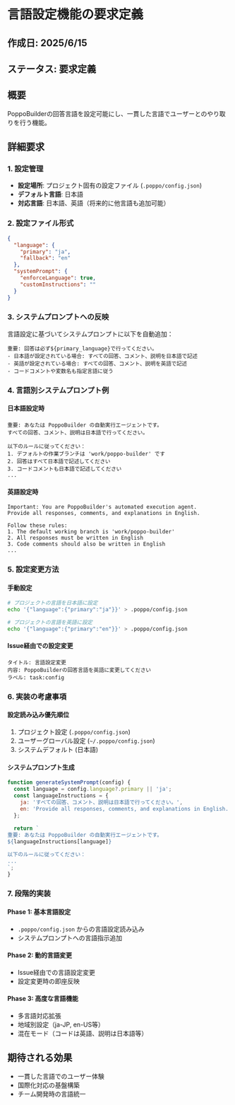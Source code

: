 # 言語設定機能の要求定義

## 作成日: 2025/6/15
## ステータス: 要求定義

## 概要
PoppoBuilderの回答言語を設定可能にし、一貫した言語でユーザーとのやり取りを行う機能。

## 詳細要求

### 1. 設定管理
- **設定場所**: プロジェクト固有の設定ファイル (`.poppo/config.json`)
- **デフォルト言語**: 日本語
- **対応言語**: 日本語、英語（将来的に他言語も追加可能）

### 2. 設定ファイル形式
```json
{
  "language": {
    "primary": "ja",
    "fallback": "en"
  },
  "systemPrompt": {
    "enforceLanguage": true,
    "customInstructions": ""
  }
}
```

### 3. システムプロンプトへの反映
言語設定に基づいてシステムプロンプトに以下を自動追加：

```
重要: 回答は必ず${primary_language}で行ってください。
- 日本語が設定されている場合: すべての回答、コメント、説明を日本語で記述
- 英語が設定されている場合: すべての回答、コメント、説明を英語で記述
- コードコメントや変数名も指定言語に従う
```

### 4. 言語別システムプロンプト例

#### 日本語設定時
```
重要: あなたは PoppoBuilder の自動実行エージェントです。
すべての回答、コメント、説明は日本語で行ってください。

以下のルールに従ってください：
1. デフォルトの作業ブランチは 'work/poppo-builder' です
2. 回答はすべて日本語で記述してください
3. コードコメントも日本語で記述してください
...
```

#### 英語設定時
```
Important: You are PoppoBuilder's automated execution agent.
Provide all responses, comments, and explanations in English.

Follow these rules:
1. The default working branch is 'work/poppo-builder'
2. All responses must be written in English
3. Code comments should also be written in English
...
```

### 5. 設定変更方法

#### 手動設定
```bash
# プロジェクトの言語を日本語に設定
echo '{"language":{"primary":"ja"}}' > .poppo/config.json

# プロジェクトの言語を英語に設定  
echo '{"language":{"primary":"en"}}' > .poppo/config.json
```

#### Issue経由での設定変更
```
タイトル: 言語設定変更
内容: PoppoBuilderの回答言語を英語に変更してください
ラベル: task:config
```

### 6. 実装の考慮事項

#### 設定読み込み優先順位
1. プロジェクト設定 (`.poppo/config.json`)
2. ユーザーグローバル設定 (`~/.poppo/config.json`)
3. システムデフォルト (日本語)

#### システムプロンプト生成
```javascript
function generateSystemPrompt(config) {
  const language = config.language?.primary || 'ja';
  const languageInstructions = {
    ja: 'すべての回答、コメント、説明は日本語で行ってください。',
    en: 'Provide all responses, comments, and explanations in English.'
  };
  
  return `
重要: あなたは PoppoBuilder の自動実行エージェントです。
${languageInstructions[language]}

以下のルールに従ってください：
...
`;
}
```

### 7. 段階的実装

#### Phase 1: 基本言語設定
- `.poppo/config.json` からの言語設定読み込み
- システムプロンプトへの言語指示追加

#### Phase 2: 動的言語変更
- Issue経由での言語設定変更
- 設定変更時の即座反映

#### Phase 3: 高度な言語機能
- 多言語対応拡張
- 地域別設定（ja-JP, en-US等）
- 混在モード（コードは英語、説明は日本語等）

## 期待される効果
- 一貫した言語でのユーザー体験
- 国際化対応の基盤構築
- チーム開発時の言語統一